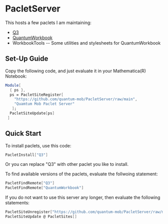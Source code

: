 # PacletServer

This hosts a few paclets I am maintaining:
- [Q3](https://github.com/quantum-mob/Q3App)
- [QuantumWorkbook](https://github.com/quantum-mob/QuantumWorkbook)
- WorkbookTools -- Some utilities and stylesheets for QuantumWorkbook


## Set-Up Guide

Copy the following code, and just evaluate it in your Mathematica(R) Notebook:

```Mathematica
Module[
  { ps },
  ps = PacletSiteRegister[
    "https://github.com/quantum-mob/PacletServer/raw/main",
    "Quamtum Mob Paclet Server"
   ];
  PacletSiteUpdate[ps]
 ]
```

## Quick Start

To install paclets, use this code:

```Mathematica
PacletInstall["Q3"]
```
Or you can replace "Q3" with other paclet you like to install.

To find available versions of the paclets, evaluate the follwoing statement:

```Mathematica
PacletFindRemote["Q3"]
PacletFindRemote["QuantumWorkbook"]
```

If you do not want to use this server any longer, then evaluate the following statements:

```Mathematica
PacletSiteUnregister["https://github.com/quantum-mob/PacletServer/raw/main"]
PacletSiteUpdate @ PacletSites[]
```
